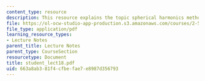 ```yaml
---
content_type: resource
description: This resource explains the topic spherical harmonics method.
file: https://ol-ocw-studio-app-production.s3.amazonaws.com/courses/2-58j-radiative-transfer-spring-2006/663a8ab381f4cfbefae7e8987d356793_student_lect18.pdf
file_type: application/pdf
learning_resource_types:
- Lecture Notes
parent_title: Lecture Notes
parent_type: CourseSection
resourcetype: Document
title: student_lect18.pdf
uid: 663a8ab3-81f4-cfbe-fae7-e8987d356793
---
```

